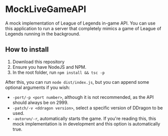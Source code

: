 # MockLiveGameAPI
A mock implementation of League of Legends in-game API. You can use this application to run a server that completely mimics a game of League of Legends running in the background.

## How to install

1. Download this repository
2. Ensure you have NodeJS and NPM.
3. In the root folder, run `npm install && tsc -p `

After this, you can run `node dist/index.js`, but you can append some optional arguments if you wish:
- `-port/-p <port number>`, although it is not recommended, as the API should always be on 2999.
- `-patch/-v <ddragon version>`, select a specific version of DDragon to be used. 
- `-autorun/-r`, automatically starts the game. If you're reading this, this mock implementation is in development and this option is automatically true.
